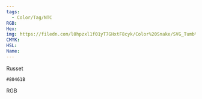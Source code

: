 ```yaml
---
tags:
  - Color/Tag/NTC
RGB:
Hex:
img: https://filedn.com/l0hpzxl1f01yT7GHxtF8cyk/Color%20Snake/SVG_Tumb%20Mass%20No%20Name/80461B.svg
CMYK:
HSL:
Name:
---
```

Russet
```palette
#80461B
```
RGB
